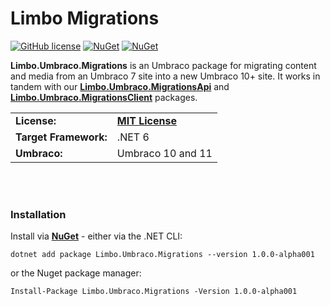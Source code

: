 # Limbo Migrations

[![GitHub license](https://img.shields.io/badge/license-MIT-blue.svg)](LICENSE.md) [![NuGet](https://img.shields.io/nuget/vpre/Limbo.Umbraco.Migrations.svg)](https://www.nuget.org/packages/Limbo.Umbraco.Migrations) [![NuGet](https://img.shields.io/nuget/dt/Limbo.Umbraco.Migrations.svg)](https://www.nuget.org/packages/Limbo.Umbraco.Migrations)

**Limbo.Umbraco.Migrations** is an Umbraco package for migrating content and media from an Umbraco 7 site into a new Umbraco 10+ site. It works in tandem with our [**Limbo.Umbraco.MigrationsApi**](https://github.com/limbo-works/Limbo.Umbraco.MigrationsApi) and [**Limbo.Umbraco.MigrationsClient**](https://github.com/limbo-works/Limbo.Umbraco.MigrationsClient) packages.

<table>
  <tr>
    <td><strong>License:</strong></td>
    <td><a href="./LICENSE.md"><strong>MIT License</strong></a></td>
  </tr>
  <tr>
    <td><strong>Target Framework:</strong></td>
    <td>.NET 6</td>
  </tr>
  <tr>
    <td><strong>Umbraco:</strong></td>
    <td>Umbraco 10 and 11</td>
  </tr>
</table>










<br /><br />

### Installation

Install via [**NuGet**](https://www.nuget.org/packages/Limbo.Umbraco.Migrations/1.0.0-alpha001) - either via the .NET CLI:

```
dotnet add package Limbo.Umbraco.Migrations --version 1.0.0-alpha001
```

or the Nuget package manager:

```
Install-Package Limbo.Umbraco.Migrations -Version 1.0.0-alpha001
```
